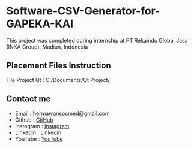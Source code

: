 # Software-CSV-Generator-for-GAPEKA-KAI
This project was completed during internship at PT Rekaindo Global Jasa (INKA Group), Madiun, Indonesia
## Placement Files Instruction
File Project Qt : C:/Documents/Qt Project/
## Contact me
- Email : hermawansocmed@gmail.com
- Github : [GitHub](https://github.com/hermawandiki)
- Instagram : [Instagram](https://instagram.com/hermawandiki__)
- Linkedin : [Linkedin](https://linkedin.com/in/hermawandiki)
- YouTube : [YouTube](https://youtube.com/@dikihermawann)
